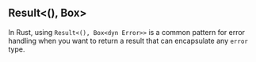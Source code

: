 
## Result<(), Box<dyn Error>>

In Rust, using `Result<(), Box<dyn Error>>` is a common pattern for error handling when you want to return a result that can encapsulate any `error` type. 

